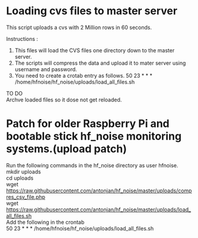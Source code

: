 Loading cvs files to master server
==================================

This script uploads a cvs with 2 Million rows in 60 seconds.

Instructions :

1. This files will load the CVS files one directory down to the master server. 
2. The scripts will compress the data and upload it to mater server using username and password.
3. You need to create a crotab entry as follows.
50 23 * * * /home/hfnoise/hf_noise/uploads/load_all_files.sh

TO DO<br>
Archve loaded files so it dose not get reloaded.<br>

# Patch for older Raspberry Pi and bootable stick hf_noise monitoring systems.(upload patch)
Run the following commands in the hf_noise directory as user hfnoise.<br>
mkdir uploads<br>
cd uploads<br>
wget https://raw.githubusercontent.com/antonjan/hf_noise/master/uploads/compres_csv_file.php<br>
wget https://raw.githubusercontent.com/antonjan/hf_noise/master/uploads/load_all_files.sh<br>
Add the following in the crontab<br>
50 23 * * * /home/hfnoise/hf_noise/uploads/load_all_files.sh<br>
